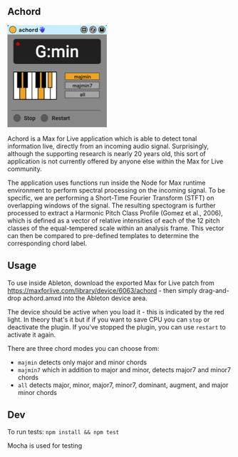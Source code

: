 ## Achord

![alt text](assets/Achord_v1.0.png "App UI")

Achord is a Max for Live application which is able to detect tonal information live, directly from an incoming audio signal. Surprisingly, although the supporting research is nearly 20 years old, this sort of application is not currently offered by anyone else within the Max for Live community.

The application uses functions run inside the Node for Max runtime environment to perform spectral processing on the incoming signal. To be specific, we are performing a Short-Time Fourier Transform (STFT) on overlapping windows of the signal. The resulting spectogram is further processed to extract a Harmonic Pitch Class Profile (Gomez et al., 2006), which is defined as a vector of relative intensities of each of the 12 pitch classes of the equal-tempered scale within an analysis frame. This vector can then be compared to pre-defined templates to determine the corresponding chord label.

Usage
---
To use inside Ableton, download the exported Max for Live patch from https://maxforlive.com/library/device/6063/achord - then simply drag-and-drop achord.amxd into the Ableton device area.

The device should be active when you load it - this is indicated by the red light. In theory that's it but if if you want to save CPU you can `stop` or deactivate the plugin. If you've stopped the plugin, you can use `restart` to activate it again.

There are three chord modes you can choose from: 
- `majmin` detects only major and minor chords
- `majmin7` which in addition to major and minor, detects major7 and minor7 chords
- `all` detects major, minor, major7, minor7, dominant, augment, and major minor chords

Dev
---
To run tests: `npm install && npm test`

Mocha is used for testing
